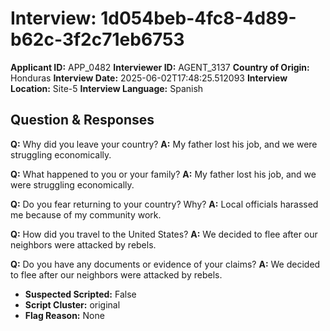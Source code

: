 # Interview: 1d054beb-4fc8-4d89-b62c-3f2c71eb6753
**Applicant ID:** APP_0482
**Interviewer ID:** AGENT_3137
**Country of Origin:** Honduras
**Interview Date:** 2025-06-02T17:48:25.512093
**Interview Location:** Site-5
**Interview Language:** Spanish

## Question & Responses

**Q:** Why did you leave your country?
**A:** My father lost his job, and we were struggling economically.

**Q:** What happened to you or your family?
**A:** My father lost his job, and we were struggling economically.

**Q:** Do you fear returning to your country? Why?
**A:** Local officials harassed me because of my community work.

**Q:** How did you travel to the United States?
**A:** We decided to flee after our neighbors were attacked by rebels.

**Q:** Do you have any documents or evidence of your claims?
**A:** We decided to flee after our neighbors were attacked by rebels.

- **Suspected Scripted:** False
- **Script Cluster:** original
- **Flag Reason:** None